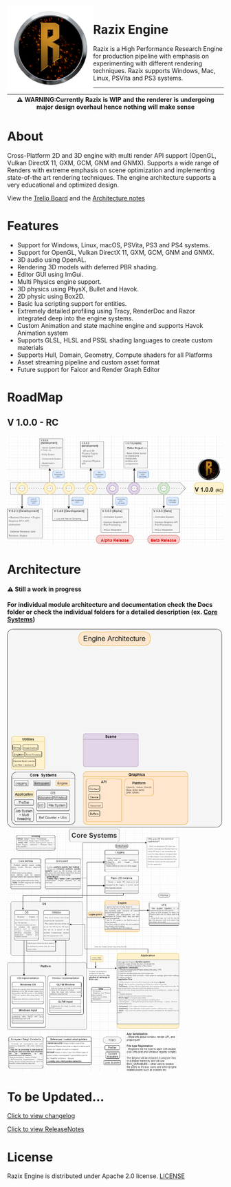 <br>
<img width=200" align="left" src="https://github.com/Pikachuxxxx/Razix/blob/master/Branding/RazixLogo.png"> <h1> Razix Engine </h1>
Razix is a High Performance Research Engine for production pipeline with emphasis on experimenting with different rendering techniques. Razix supports Windows, Mac, Linux, PSVita and PS3 systems.

 ---

|:warning: WARNING:Currently Razix is WIP and the renderer is undergoing major design overhaul hence nothing will make sense |
| --- |

# About
Cross-Platform 2D and 3D engine with multi render API support (OpenGL, Vulkan DirectX 11, GXM, GCM, GNM and GNMX). Supports a wide range of Renders with extreme emphasis on scene optimization and implementing state-of-the art rendering techniques. The engine architecture supports a very educational and optimized design.
                                                                                                          
View the [Trello Board](https://trello.com/b/yvWKH1Xr/razix-engine) and the [Architecture notes](https://drive.google.com/file/d/1y5ZFf-h02z3cx6WmUzR8giKScvORzmwx/view?usp=sharing)

# Features
- Support for Windows, Linux, macOS, PSVita, PS3 and PS4 systems.
- Support for OpenGL, Vulkan DirectX 11, GXM, GCM, GNM and GNMX.
- 3D audio using OpenAL.
- Rendering 3D models with deferred PBR shading.
- Editor GUI using ImGui.
- Multi Physics engine support.
- 3D physics using PhysX, Bullet and Havok.
- 2D physic using Box2D.
- Basic lua scripting support for entities.
- Extremely detailed profiling using Tracy, RenderDoc and Razor integrated deep into the engine systems.
- Custom Animation and state machine engine and supports Havok Animation system
- Supports GLSL, HLSL and PSSL shading languages to create custom materials
- Supports Hull, Domain, Geometry, Compute shaders for all Platforms
- Asset streaming pipeline and custom asset format
- Future support for Falcor and Render Graph Editor

# RoadMap

## V 1.0.0 - RC
![](./Docs/Architecture/RazixEngine-RoadMap-V1.0.0.png)

# Architecture

#### :warning: Still a work in progress
                                                                                                          
 **For individual module architecture and documentation check the Docs folder or check the individual folders for a detailed description (ex. [Core Systems](./Docs/Architecture/RazixEngine-CoreSystems.png))**
                                                                                                          
<p float="left">
  <img src="https://github.com/Pikachuxxxx/Razix/blob/master/Docs/Architecture/RazixEngine-Architecture.png" width="500" />
  <img src="https://github.com/Pikachuxxxx/Razix/blob/master/Docs/Architecture/RazixEngine-CoreSystems.png" width="400" />
                                                                                                                     
</p>
                                                                                                                        

                                                                                                                  
# To be Updated...

[Click to view changelog](./Docs/CHANGELOG.md)

[Click to view ReleaseNotes](./Docs/ReleaseNotes.md)

# License
Razix Engine is distributed under Apache 2.0 license. [LICENSE](https://github.com/Pikachuxxxx/Razix/blob/master/LICENSE)
